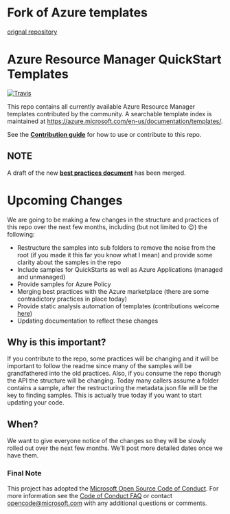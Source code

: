 # Fork of Azure templates
<a href="https://github.com/QuantHouse-QuantFactory/Azure/tree/master/">orignal repository</a>

# Azure Resource Manager QuickStart Templates
[![Travis](https://img.shields.io/travis/Azure/azure-quickstart-templates/master.svg?label=travis&style=flat-square)](https://travis-ci.org/Azure/azure-quickstart-templates)

This repo contains all currently available Azure Resource Manager templates contributed by the community. A searchable template index is maintained at https://azure.microsoft.com/en-us/documentation/templates/.

See the [**Contribution guide**](/1-CONTRIBUTION-GUIDE/README.md#contribution-guide) for how to use or contribute to this repo.

## NOTE
A draft of the new [**best practices document**](/1-CONTRIBUTION-GUIDE/best-practices.md) has been merged.

# Upcoming Changes
We are going to be making a few changes in the structure and practices of this repo over the next few months, including (but not limited to :wink:) the following:
- Restructure the samples into sub folders to remove the noise from the root (if you made it this far you know what I mean) and provide some clarity about the samples in the repo
- Include samples for QuickStarts as well as Azure Applications (managed and unmanaged)
- Provide samples for Azure Policy
- Merging best practices with the Azure marketplace (there are some contradictory practices in place today)
- Provide static analysis automation of templates (contributions welcome [here](/test/README.md))
- Updating documentation to reflect these changes

## Why is this important?
If you contribute to the repo, some practices will be changing and it will be important to follow the readme since many of the samples will be grandfathered into the old practices.  Also, if you consume the repo thorugh the API the structure will be changing.  Today many callers assume a folder contains a sample, after the restructuring the metadata.json file will be the key to finding samples.  This is actually true today if you want to start updating your code.

## When?
We want to give everyone notice of the changes so they will be slowly rolled out over the next few months.  We'll post more detailed dates once we have them.


### Final Note
This project has adopted the [Microsoft Open Source Code of Conduct](https://opensource.microsoft.com/codeofconduct/). For more information see the [Code of Conduct FAQ](https://opensource.microsoft.com/codeofconduct/faq/) or contact [opencode@microsoft.com](mailto:opencode@microsoft.com) with any additional questions or comments.
